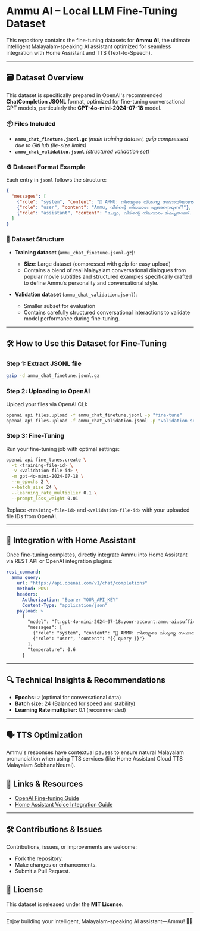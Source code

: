 # Ammu AI – Local LLM Fine-Tuning Dataset

This repository contains the fine-tuning datasets for **Ammu AI**, the ultimate intelligent Malayalam-speaking AI assistant optimized for seamless integration with Home Assistant and TTS (Text-to-Speech).

---

## 🗃️ Dataset Overview

This dataset is specifically prepared in OpenAI's recommended **ChatCompletion JSONL** format, optimized for fine-tuning conversational GPT models, particularly the **GPT-4o-mini-2024-07-18** model.

### 📦 Files Included
- **`ammu_chat_finetune.jsonl.gz`** *(main training dataset, gzip compressed due to GitHub file-size limits)*
- **`ammu_chat_validation.jsonl`** *(structured validation set)*

### ⚙️ Dataset Format Example

Each entry in `jsonl` follows the structure:

```json
{
  "messages": [
    {"role": "system", "content": "🔹 AMMU: നിങ്ങളുടെ വിശ്വസ്ത സഹായിയാണു!..."},
    {"role": "user", "content": "Ammu, വീടിന്റെ നിലവാരം എങ്ങനെയുണ്ട്?"},
    {"role": "assistant", "content": "ചേട്ടാ, വീടിന്റെ നിലവാരം മികച്ചതാണ്. എല്ലാ സംവിധാനങ്ങളും സാധാരണ നിലയിലാണ്."}
  ]
}
```

### 📂 Dataset Structure

- **Training dataset** (`ammu_chat_finetune.jsonl.gz`):
  - **Size**: Large dataset (compressed with gzip for easy upload)
  - Contains a blend of real Malayalam conversational dialogues from popular movie subtitles and structured examples specifically crafted to define Ammu’s personality and conversational style.

- **Validation dataset** (`ammu_chat_validation.jsonl`):
  - Smaller subset for evaluation
  - Contains carefully structured conversational interactions to validate model performance during fine-tuning.

---

## 🛠️ How to Use this Dataset for Fine-Tuning

### Step 1: Extract JSONL file
```bash
gzip -d ammu_chat_finetune.jsonl.gz
```

### Step 2: Uploading to OpenAI

Upload your files via OpenAI CLI:

```bash
openai api files.upload -f ammu_chat_finetune.jsonl -p "fine-tune"
openai api files.upload -f ammu_chat_validation.jsonl -p "validation set for Ammu AI"
```

### Step 3: Fine-Tuning

Run your fine-tuning job with optimal settings:

```bash
openai api fine_tunes.create \
  -t <training-file-id> \
  -v <validation-file-id> \
  -m gpt-4o-mini-2024-07-18 \
  --n_epochs 2 \
  --batch_size 24 \
  --learning_rate_multiplier 0.1 \
  --prompt_loss_weight 0.01
```

Replace `<training-file-id>` and `<validation-file-id>` with your uploaded file IDs from OpenAI.

---

## 🚀 Integration with Home Assistant

Once fine-tuning completes, directly integrate Ammu into Home Assistant via REST API or OpenAI integration plugins:

```yaml
rest_command:
  ammu_query:
    url: "https://api.openai.com/v1/chat/completions"
    method: POST
    headers:
      Authorization: "Bearer YOUR_API_KEY"
      Content-Type: "application/json"
    payload: >
      {
        "model": "ft:gpt-4o-mini-2024-07-18:your-account:ammu-ai:suffix",
        "messages": [
          {"role": "system", "content": "🔹 AMMU: നിങ്ങളുടെ വിശ്വസ്ത സഹായിയാണു!..."},
          {"role": "user", "content": "{{ query }}"}
        ],
        "temperature": 0.6
      }
```

---

## 🔍 Technical Insights & Recommendations

- **Epochs:** `2` (optimal for conversational data)
- **Batch size:** 24 (Balanced for speed and stability)
- **Learning Rate multiplier:** 0.1 (recommended)

---

## 🗣️ TTS Optimization

Ammu's responses have contextual pauses to ensure natural Malayalam pronunciation when using TTS services (like Home Assistant Cloud TTS Malayalam SobhanaNeural).

## 🔗 Links & Resources
- [OpenAI Fine-tuning Guide](https://platform.openai.com/docs/guides/fine-tuning)
- [Home Assistant Voice Integration Guide](https://www.home-assistant.io/docs/voice/)

---

## 🛠️ Contributions & Issues

Contributions, issues, or improvements are welcome:
- Fork the repository.
- Make changes or enhancements.
- Submit a Pull Request.

## 📄 License

This dataset is released under the **MIT License**.

---

Enjoy building your intelligent, Malayalam-speaking AI assistant—Ammu! 🌟🚀
